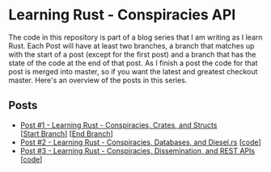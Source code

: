 # Learning Rust - Conspiracies API 

The code in this repository is part of a blog series that I am writing as I learn Rust.  Each Post will have at least two branches, a branch that matches up with the start of a post (except for the first post) and a branch that has the state of the code at the end of that post. As I finish a post the code for that post is merged into master, so if you want the latest and greatest checkout master. Here's an overview of the posts in this series.

## Posts

* [Post #1 - Learning Rust - Conspiracies, Crates, and Structs](https://www.myprogrammingadventure.org/posts/learning-rust/learning-rust-p1-conspiracies-crates-and-structs/)  
    [[Start Branch](https://github.com/rippinrobr/rust-blog-series-conspiracies-api/tree/p1-cmd-line-args)] [[End Branch](https://github.com/rippinrobr/rust-blog-series-conspiracies-api/tree/p1-end)]
* [Post #2 - Learning Rust - Conspiracies, Databases, and Diesel.rs](https://www.myprogrammingadventure.org/posts/learning-rust/learning-rust-p2-conspiracies-databases-and-dieselrs/)
 [[code](https://github.com/rippinrobr/rust-blog-series-conspiracies-api/tree/p2-diesel)]
* [Post #3 - Learning Rust - Conspiracies, Dissemination, and REST APIs](https://www.myprogrammingadventure.org/posts/learning-rust/learning-rust-p3-conspiracies-dissemination-and-rest-apis/)
 [[code](https://github.com/rippinrobr/rust-blog-series-conspiracies-api/tree/p3-end)]

